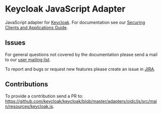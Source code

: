 Keycloak JavaScript Adapter
===========================

JavaScript adapter for [Keycloak](http://www.keycloak.org/). For documentation see our [Securing Clients and Applications Guide](https://keycloak.gitbooks.io/securing-client-applications-guide/content/topics/oidc/javascript-adapter.html).

## Issues

For general questions not covered by the documentation please send a mail to our [user mailing list](https://lists.jboss.org/mailman/listinfo/keycloak-user).

To report and bugs or request new features please create an issue in [JIRA](https://issues.jboss.org/browse/KEYCLOAK).

## Contributions

To provide a contribution send a PR to:	https://github.com/keycloak/keycloak/blob/master/adapters/oidc/js/src/main/resources/keycloak.js.
